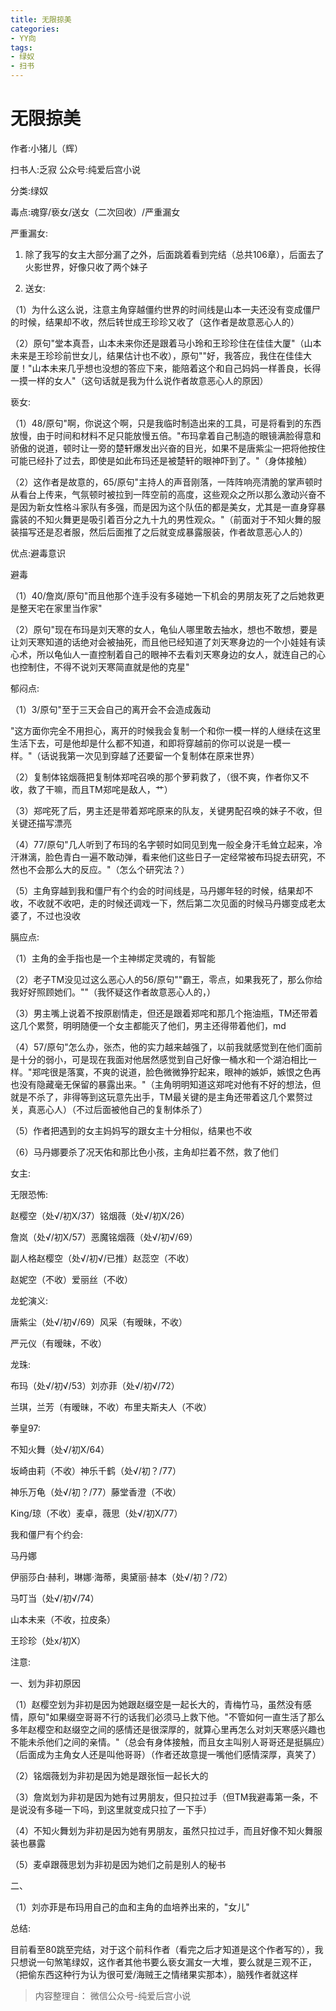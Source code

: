 ```yaml
---
title: 无限掠美
categories:
- YY向
tags:
- 绿奴
- 扫书
---
```

# 无限掠美
作者:小猪儿（辉）

扫书人:乏寂 公众号:纯爱后宫小说

分类:绿奴

毒点:魂穿/亵女/送女（二次回收）/严重漏女

严重漏女:

1.  除了我写的女主大部分漏了之外，后面跳着看到完结（总共106章），后面去了火影世界，好像只收了两个妹子

2.  送女:

（1）为什么这么说，注意主角穿越僵约世界的时间线是山本一夫还没有变成僵尸的时候，结果却不收，然后转世成王珍珍又收了（这作者是故意恶心人的）

（2）原句"堂本真吾，山本未来你还是跟着马小玲和王珍珍住在佳佳大厦"（山本未来是王珍珍前世女儿，结果估计也不收），原句""好，我答应，我住在佳佳大厦！"山本未来几乎想也没想的答应下来，能陪着这个和自己妈妈一样善良，长得一摸一样的女人"（这句话就是我为什么说作者故意恶心人的原因）

亵女:

（1）48/原句"啊，你说这个啊，只是我临时制造出来的工具，可是将看到的东西放慢，由于时间和材料不足只能放慢五倍。"布玛拿着自己制造的眼镜满脸得意和骄傲的说道，顿时让一旁的楚轩爆发出兴奋的目光，如果不是唐紫尘一把将他按住可能已经扑了过去，即使是如此布玛还是被楚轩的眼神吓到了。"（身体接触）

（2）这作者是故意的，65/原句"主持人的声音刚落，一阵阵响亮清脆的掌声顿时从看台上传来，气氛顿时被拉到一阵空前的高度，这些观众之所以那么激动兴奋不是因为新女性格斗家队有多强，而是因为这个队伍的都是美女，尤其是一直身穿暴露装的不知火舞更是吸引着百分之九十九的男性观众。"（前面对于不知火舞的服装描写还是忍者服，然后后面推了之后就变成暴露服装，作者故意恶心人的）

优点:避毒意识

避毒

（1）40/詹岚/原句"而且他那个连手没有多碰她一下机会的男朋友死了之后她救更是整天宅在家里当作家"

（2）原句"现在布玛是刘天寒的女人，龟仙人哪里敢去抽水，想也不敢想，要是让刘天寒知道的话绝对会被抽死，而且他已经知道了刘天寒身边的一个小娃娃有读心术，所以龟仙人一直控制着自己的眼神不去看刘天寒身边的女人，就连自己的心也控制住，不得不说刘天寒简直就是他的克星"

郁闷点:

（1）3/原句"至于三天会自己的离开会不会造成轰动

"这方面你完全不用担心，离开的时候我会复制一个和你一模一样的人继续在这里生活下去，可是他却是什么都不知道，和即将穿越前的你可以说是一模一样。"（话说我第一次见到穿越了还要留一个复制体在原来世界）

（2）复制体铭烟薇把复制体郑咤召唤的那个萝莉救了，（很不爽，作者你又不收，救了干嘛，而且TM郑咤是敌人，艹）

（3）郑咤死了后，男主还是带着郑咤原来的队友，关键男配召唤的妹子不收，但关键还描写漂亮

（4）77/原句"几人听到了布玛的名字顿时如同见到鬼一般全身汗毛耸立起来，冷汗淋漓，脸色青白一遍不敢动弹，看来他们这些日子一定经常被布玛捉去研究，不然也不会那么大的反应。"（怎么个研究法？）

（5）主角穿越到我和僵尸有个约会的时间线是，马丹娜年轻的时候，结果却不收，不收就不收吧，走的时候还调戏一下，然后第二次见面的时候马丹娜变成老太婆了，不过也没收

膈应点:

（1）主角的金手指也是一个主神绑定灵魂的，有智能

（2）老子TM没见过这么恶心人的56/原句""霸王，零点，如果我死了，那么你给我好好照顾她们。""（我怀疑这作者故意恶心人的，）

（3）男主嘴上说着不按原剧情走，但还是跟着郑咤和那几个拖油瓶，TM还带着这几个累赘，明明随便一个女主都能灭了他们，男主还得带着他们，md

（4）57/原句"怎么办，张杰，他的实力越来越强了，以前我就感觉到在他们面前是十分的弱小，可是现在我面对他居然感觉到自己好像一桶水和一个湖泊相比一样。"郑咤很是落寞，不爽的说道，脸色微微狰狞起来，眼神的嫉妒，嫉恨之色再也没有隐藏毫无保留的暴露出来。"（主角明明知道这郑咤对他有不好的想法，但就是不杀了，非得等到这玩意先出手，TM最关键的是主角还带着这几个累赘过关，真恶心人）（不过后面被他自己的复制体杀了）

（5）作者把遇到的女主妈妈写的跟女主十分相似，结果也不收

（6）马丹娜要杀了况天佑和那比色小孩，主角却拦着不然，救了他们

女主:

无限恐怖:

赵樱空（处√/初X/37）铭烟薇（处√/初X/26）

詹岚（处√/初X/57）恶魔铭烟薇（处√/初√/69）

副人格赵樱空（处√/初√/已推）赵蕊空（不收）

赵妮空（不收）爱丽丝（不收）

龙蛇演义:

唐紫尘（处√/初√/69）风采（有暧昧，不收）

严元仪（有暧昧，不收）

龙珠:

布玛（处√/初√/53）刘亦菲（处√/初√/72）

兰琪，兰芳（有暧昧，不收）布里夫斯夫人（不收）

拳皇97:

不知火舞（处√/初X/64）

坂崎由莉（不收）神乐千鹤（处√/初？/77）

神乐万龟（处√/初？/77）藤堂香澄（不收）

King/琼（不收）麦卓，薇思（处√/初X/77）

我和僵尸有个约会:

马丹娜

伊丽莎白·赫利，琳娜·海蒂，奥黛丽·赫本（处√/初？/72）

马叮当（处√/初√/74）

山本未来（不收，拉皮条）

王珍珍（处x/初X）

注意:

一、划为非初原因

（1）赵樱空划为非初是因为她跟赵缀空是一起长大的，青梅竹马，虽然没有感情，原句"如果缀空哥哥不行的话我们必须马上救下他。"不管如何一直生活了那么多年赵樱空和赵缀空之间的感情还是很深厚的，就算心里再怎么对刘天寒感兴趣也不能未杀他们之间的亲情。"（总会有身体接触，而且女主叫别人哥哥还是挺膈应）（后面成为主角女人还是叫他哥哥）（作者还故意提一嘴他们感情深厚，真笑了）

（2）铭烟薇划为非初是因为她是跟张恒一起长大的

（3）詹岚划为非初是因为她有过男朋友，但只拉过手（但TM我避毒第一条，不是说没有多碰一下吗，到这里就变成只拉了一下手）

（4）不知火舞划为非初是因为她有男朋友，虽然只拉过手，而且好像不知火舞服装也暴露

（5）麦卓跟薇思划为非初是因为她们之前是别人的秘书

二、

（1）刘亦菲是布玛用自己的血和主角的血培养出来的，"女儿"

总结:

目前看至80跳至完结，对于这个前科作者（看完之后才知道是这个作者写的），我只想说一句煞笔绿奴，这作者其他书要么亵女漏女一大堆，要么就是三观不正，（把偷东西这种行为认为很可爱/海贼王之情绪果实那本），脑残作者就这样


> 内容整理自： 微信公众号-纯爱后宫小说